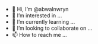 - 👋 Hi, I’m @abwalnwryn
- 👀 I’m interested in ...
- 🌱 I’m currently learning ...
- 💞️ I’m looking to collaborate on ...
- 📫 How to reach me ...

<!---
abwalnwryn/abwalnwryn is a ✨ special ✨ repository because its `README.md` (this file) appears on your GitHub profile.
You can click the Preview link to take a look at your changes.
--->
